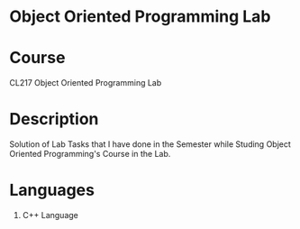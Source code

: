 # Object Oriented Programming Lab
# Course
CL217 Object Oriented Programming Lab

# Description
Solution of Lab Tasks that I have done in the Semester while Studing Object Oriented Programming's Course in the Lab.

# Languages
1. C++ Language


